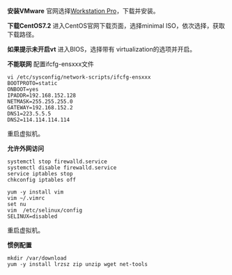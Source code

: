 **安装VMware**
官网选择[Workstation Pro](https://www.vmware.com/products/workstation-pro/workstation-pro-evaluation.html)，下载并安装。


**下载CentOS7.2**
进入CentOS官网下载页面，选择minimal ISO，依次选择，获取下载路径。

**如果提示未开启vt**
进入BIOS，选择带有 virtualization的选项并开启。

**不能联网**
配置ifcfg-ensxxx文件
```
vi /etc/sysconfig/network-scripts/ifcfg-ensxxx
BOOTPROTO=static
ONBOOT=yes
IPADDR=192.168.152.128
NETMASK=255.255.255.0
GATEWAY=192.168.152.2
DNS1=223.5.5.5
DNS2=114.114.114.114

```
重启虚拟机。

**允许外网访问**
```
systemctl stop firewalld.service
systemctl disable firewalld.service
service iptables stop
chkconfig iptables off

yum -y install vim
vim ~/.vimrc
set nu
vim  /etc/selinux/config
SELINUX=disabled
```
重启虚拟机。

**惯例配置**
```
mkdir /var/download
yum -y install lrzsz zip unzip wget net-tools
```